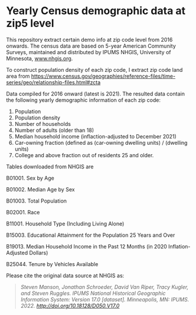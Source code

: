 # Yearly Census demographic data at zip5 level
This repository extract certain demo info at zip code level from 2016 onwards.
The census data are based on 5-year American Community Surveys, maintained and distributed by 
IPUMS NHGIS, University of Minnesota, www.nhgis.org. 

To construct population density of each zip code, I extract zip code land area from https://www.census.gov/geographies/reference-files/time-series/geo/relationship-files.html#zcta

Data compiled for 2016 onward (latest is 2021). The resulted data contain the following yearly demographic information of each zip code:
1. Population
2. Population density
3. Number of households
4. Number of adults (older than 18)
5. Median household income (inflaction-adjusted to December 2021)
6. Car-owning fraction (defined as (car-owning dwelling units) / (dwelling units)
7. College and above fraction out of residents 25 and older.

Tables downloaded from NHGIS are

B01001. Sex by Age

B01002. Median Age by Sex

B01003. Total Population

B02001. Race

B11001. Household Type (Including Living Alone)

B15003. Educational Attainment for the Population 25 Years and Over

B19013. Median Household Income in the Past 12 Months (in 2020 Inflation-Adjusted Dollars)

B25044. Tenure by Vehicles Available

Please cite the original data source at NHGIS as:

> *Steven Manson, Jonathan Schroeder, David Van Riper, Tracy Kugler, and Steven Ruggles. IPUMS National Historical Geographic Information System: Version 17.0 [dataset]. Minneapolis, MN: IPUMS. 2022. http://doi.org/10.18128/D050.V17.0*
